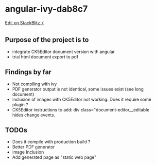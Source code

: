 # angular-ivy-dab8c7

[Edit on StackBlitz ⚡️](https://stackblitz.com/edit/angular-ivy-dab8c7)

## Purpose of the project is to 
 - integrate CK5Editor document version with angular
 - trial html document export to pdf

## Findings by far
 - Not compiling with ivy
 - PDF generator output is not identical, some issues exist (see long document)
 - Inclusion of images with CK5Editor not working. Does it require some plugin ?
 - CK5Editor instructions to add: div class="document-editor__editable hides change events.


## TODOs
 - Does it compile with production build ?
 - Better PDF generator
 - Image Inclusion
 - Add generated page as "static web page"




